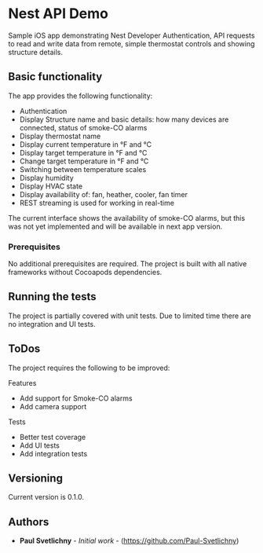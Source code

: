 # Nest API Demo

Sample iOS app demonstrating Nest Developer Authentication, API requests to read and write data from remote, simple thermostat controls and showing structure details.

## Basic functionality

The app provides the following functionality:
- Authentication
- Display Structure name and basic details: how many devices are connected, status of smoke-CO alarms
- Display thermostat name
- Display current temperature in °F and °C
- Display target temperature in °F and °C
- Change target temperature in °F and °C
- Switching between temperature scales
- Display humidity
- Display HVAC state
- Display availability of: fan, heather, cooler, fan timer
- REST streaming is used for working in real-time

The current interface shows the availability of smoke-CO alarms, but this was not yet implemented and will be available in next app version.

### Prerequisites

No additional prerequisites are required. The project is built with all native frameworks without Cocoapods dependencies.

## Running the tests

The project is partially covered with unit tests. Due to limited time there are no integration and UI tests.

## ToDos

The project requires the following to be improved:

Features

- Add support for Smoke-CO alarms
- Add camera support

Tests

- Better test coverage
- Add UI tests
- Add integration tests

## Versioning

Current version is 0.1.0.

## Authors

* **Paul Svetlichny** - *Initial work* - (https://github.com/Paul-Svetlichny)


